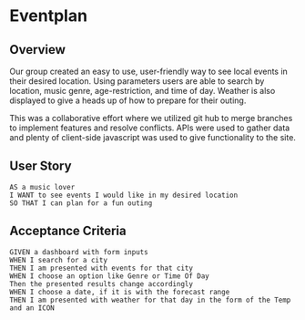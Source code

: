 # Eventplan

## Overview

Our group created an easy to use, user-friendly way to see local events in their desired location.
Using parameters users are able to search by location, music genre, age-restriction, and time of day. Weather is also displayed to give a heads up of how to prepare for their outing. 

This was a collaborative effort where we utilized git hub to merge branches to implement features and resolve conflicts. APIs were used to gather data and plenty of client-side javascript was used to give functionality to the site. 

## User Story

```
AS a music lover
I WANT to see events I would like in my desired location
SO THAT I can plan for a fun outing
```

## Acceptance Criteria

```
GIVEN a dashboard with form inputs
WHEN I search for a city
THEN I am presented with events for that city
WHEN I choose an option like Genre or Time Of Day
Then the presented results change accordingly
WHEN I choose a date, if it is with the forecast range
THEN I am presented with weather for that day in the form of the Temp and an ICON
